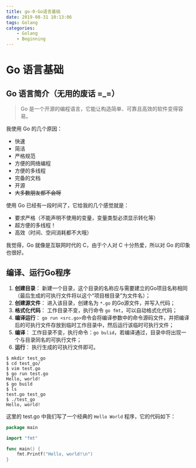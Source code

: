 ```yaml
---
title: go-0-Go语言基础
date: 2019-08-31 10:13:06
tags: Golang
categories:
	- Golang
	- Beginning
---
```


# Go 语言基础

## Go 语言简介（无用的废话 =_=）

> Go 是一个开源的编程语言，它能让构造简单、可靠且高效的软件变得容易。

我使用 Go 的几个原因：

* 快速
* 简洁
* 严格规范
* 方便的网络编程
* 方便的多线程
* 完备的文档
* 开源
* ~~大多数朋友都不会呀~~

使用 Go 已经有一段时间了，它给我的几个感觉就是：

* 要求严格（不能声明不使用的变量，变量类型必须显示转化等）
* 超方便的多线程！
* 高效（时间、空间消耗都不大哦）

我觉得，Go 就像是互联网时代的 C，由于个人对 C 十分热爱，所以对 Go 的印象也很好。

## 编译、运行Go程序

1. **创建目录**：
新建一个目录，这个目录的名称应与需要建立的Go项目名称相同（最后生成的可执行文件将以这个“项目根目录”为文件名）； 
2. **创建源文件**：
进入该目录，创建名为 `*.go` 的Go源文件，并写入代码；
3. **格式化代码**：
工作目录不变，执行命令 `go fmt`，可以自动格式化代码；
4. **编译运行**：
`go run <src.go>`命令会将编译参数中的命令源码文件，并把编译后的可执行文件存放到临时工作目录中，然后运行该临时可执行文件；
5. **编译**：
工作目录不变，执行命令：`go bulid`，若编译通过，目录中将出现一个与目录同名的可执行文件；
6. **运行**：
执行生成的可执行文件即可。

```
$ mkdir test_go
$ cd test_go/
$ vim test.go
$ go run test.go
Hello, world!
$ go build
$ ls
test.go test_go
$ ./test_go 
Hello, world!
```

这里的 test.go 中我们写了一个经典的 `Hello World` 程序，它的代码如下：

```go
package main

import "fmt"

func main() {
	fmt.Printf("Hello, world!\n")
}
```

